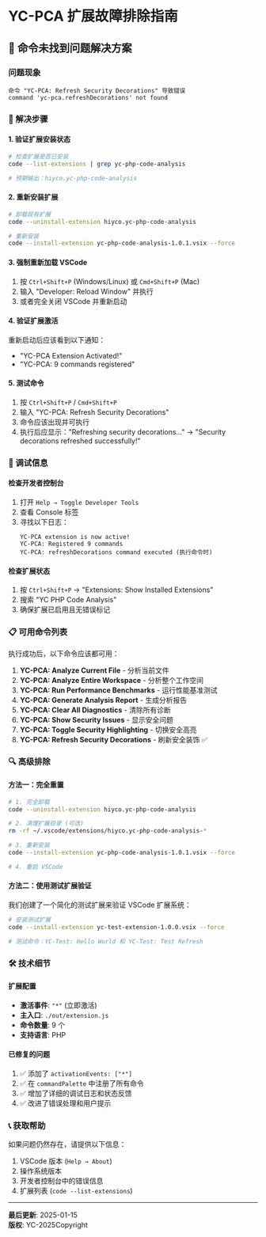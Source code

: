 # YC-PCA 扩展故障排除指南

## 🚨 命令未找到问题解决方案

### 问题现象
```
命令 "YC-PCA: Refresh Security Decorations" 导致错误
command 'yc-pca.refreshDecorations' not found
```

### 🔧 解决步骤

#### 1. 验证扩展安装状态
```bash
# 检查扩展是否已安装
code --list-extensions | grep yc-php-code-analysis

# 预期输出：hiyco.yc-php-code-analysis
```

#### 2. 重新安装扩展
```bash
# 卸载现有扩展
code --uninstall-extension hiyco.yc-php-code-analysis

# 重新安装
code --install-extension yc-php-code-analysis-1.0.1.vsix --force
```

#### 3. 强制重新加载 VSCode
1. 按 `Ctrl+Shift+P` (Windows/Linux) 或 `Cmd+Shift+P` (Mac)
2. 输入 "Developer: Reload Window" 并执行
3. 或者完全关闭 VSCode 并重新启动

#### 4. 验证扩展激活
重新启动后应该看到以下通知：
- "YC-PCA Extension Activated!"
- "YC-PCA: 9 commands registered"

#### 5. 测试命令
1. 按 `Ctrl+Shift+P` / `Cmd+Shift+P`
2. 输入 "YC-PCA: Refresh Security Decorations"
3. 命令应该出现并可执行
4. 执行后应显示："Refreshing security decorations..." → "Security decorations refreshed successfully!"

### 🐛 调试信息

#### 检查开发者控制台
1. 打开 `Help → Toggle Developer Tools`
2. 查看 Console 标签
3. 寻找以下日志：
   ```
   YC-PCA extension is now active!
   YC-PCA: Registered 9 commands
   YC-PCA: refreshDecorations command executed (执行命令时)
   ```

#### 检查扩展状态
1. 按 `Ctrl+Shift+P` → "Extensions: Show Installed Extensions"
2. 搜索 "YC PHP Code Analysis"
3. 确保扩展已启用且无错误标记

### 📋 可用命令列表

执行成功后，以下命令应该都可用：

1. **YC-PCA: Analyze Current File** - 分析当前文件
2. **YC-PCA: Analyze Entire Workspace** - 分析整个工作空间
3. **YC-PCA: Run Performance Benchmarks** - 运行性能基准测试
4. **YC-PCA: Generate Analysis Report** - 生成分析报告
5. **YC-PCA: Clear All Diagnostics** - 清除所有诊断
6. **YC-PCA: Show Security Issues** - 显示安全问题
7. **YC-PCA: Toggle Security Highlighting** - 切换安全高亮
8. **YC-PCA: Refresh Security Decorations** - 刷新安全装饰 ✅

### 🔍 高级排除

#### 方法一：完全重置
```bash
# 1. 完全卸载
code --uninstall-extension hiyco.yc-php-code-analysis

# 2. 清理扩展目录 (可选)
rm -rf ~/.vscode/extensions/hiyco.yc-php-code-analysis-*

# 3. 重新安装
code --install-extension yc-php-code-analysis-1.0.1.vsix --force

# 4. 重启 VSCode
```

#### 方法二：使用测试扩展验证
我们创建了一个简化的测试扩展来验证 VSCode 扩展系统：
```bash
# 安装测试扩展
code --install-extension yc-test-extension-1.0.0.vsix --force

# 测试命令：YC-Test: Hello World 和 YC-Test: Test Refresh
```

### 🛠️ 技术细节

#### 扩展配置
- **激活事件**: `"*"` (立即激活)
- **主入口**: `./out/extension.js`
- **命令数量**: 9 个
- **支持语言**: PHP

#### 已修复的问题
1. ✅ 添加了 `activationEvents: ["*"]`
2. ✅ 在 `commandPalette` 中注册了所有命令
3. ✅ 增加了详细的调试日志和状态反馈
4. ✅ 改进了错误处理和用户提示

### 📞 获取帮助

如果问题仍然存在，请提供以下信息：
1. VSCode 版本 (`Help → About`)
2. 操作系统版本
3. 开发者控制台中的错误信息
4. 扩展列表 (`code --list-extensions`)

---

**最后更新**: 2025-01-15  
**版权**: YC-2025Copyright